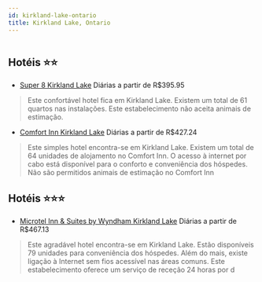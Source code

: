```yaml
---
id: kirkland-lake-ontario
title: Kirkland Lake, Ontario
---
```


<center><img src="https://photos.hotelbeds.com/giata/35/355359/355359a_hb_a_001.jpg" alt="" /></center>


## Hotéis ⭐️⭐️

-    [Super 8 Kirkland Lake](https://www.hurb.com/aud/https://www.hurb.com/hoteis/kirkland-lake/super-8-kirkland-lake-JNP-JP340810?cmp=18055) Diárias a partir de R$395.95
   > Este confortável hotel fica em Kirkland Lake. Existem um total de 61 quartos nas instalações. Este estabelecimento não aceita animais de estimação. 
-    [Comfort Inn Kirkland Lake](https://www.hurb.com/aud/https://www.hurb.com/hoteis/kirkland-lake/comfort-inn-kirkland-lake-JNP-JP063316?cmp=18055) Diárias a partir de R$427.24
   > Este simples hotel encontra-se em Kirkland Lake. Existem um total de 64 unidades de alojamento no Comfort Inn. O acesso à internet por cabo está disponível para o conforto e conveniência dos hóspedes. Não são permitidos animais de estimação no Comfort Inn

## Hotéis ⭐️⭐️⭐️

-    [Microtel Inn & Suites by Wyndham Kirkland Lake](https://www.hurb.com/aud/https://www.hurb.com/hoteis/kirkland-lake/microtel-inn-suites-by-wyndham-kirkland-lake-JNP-JP024488?cmp=18055) Diárias a partir de R$467.13
   > Este agradável hotel encontra-se em Kirkland Lake. Estão disponíveis 79 unidades para conveniência dos hóspedes. Além do mais, existe ligação à Internet sem fios acessível nas áreas comuns. Este estabelecimento oferece um serviço de receção 24 horas por d
